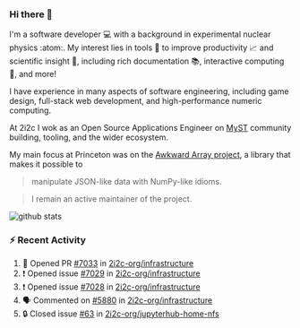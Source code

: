### Hi there 👋 

I'm a software developer 💻 with a background in experimental nuclear physics :atom:. My interest lies in tools :wrench: to improve productivity :chart_with_upwards_trend: and scientific insight :telescope:, including rich documentation 📚, interactive computing 🧮, and more! 

I have experience in many aspects of software engineering, including game design, full-stack web development, and high-performance numeric computing. 

At 2i2c I wok as an Open Source Applications Engineer on [MyST](https://github.com/jupyter-book/mystmd) community building, tooling, and the wider ecosystem. 

My main focus at Princeton was on the [Awkward Array project](awkward-array.org/), a library that makes it possible to 
> manipulate JSON-like data with NumPy-like idioms.

> I remain an active maintainer of the project. 

![github stats](https://github-readme-stats.vercel.app/api?username=agoose77&show_icons=true&hide_rank=true&hide_title=true&bg_color=30,e76445,904e95&text_color=efe3ec&icon_color=efe3ec)
<!--
**agoose77/agoose77** is a ✨ _special_ ✨ repository because its `README.md` (this file) appears on your GitHub profile.

Here are some ideas to get you started:

- 🔭 I’m currently working on ...
- 🌱 I’m currently learning ...
- 👯 I’m looking to collaborate on ...
- 🤔 I’m looking for help with ...
- 💬 Ask me about ...
- 📫 How to reach me: ...
- 😄 Pronouns: ...
- ⚡ Fun fact: ...
-->

### :zap: Recent Activity

<!--START_SECTION:activity-->
1. 💪 Opened PR [#7033](undefined) in [2i2c-org/infrastructure](https://github.com/2i2c-org/infrastructure)
2. ❗ Opened issue [#7029](https://github.com/2i2c-org/infrastructure/issues/7029) in [2i2c-org/infrastructure](https://github.com/2i2c-org/infrastructure)
3. ❗ Opened issue [#7028](https://github.com/2i2c-org/infrastructure/issues/7028) in [2i2c-org/infrastructure](https://github.com/2i2c-org/infrastructure)
4. 🗣 Commented on [#5880](https://github.com/2i2c-org/infrastructure/issues/5880#issuecomment-3451035229) in [2i2c-org/infrastructure](https://github.com/2i2c-org/infrastructure)
5. 🔒 Closed issue [#63](https://github.com/2i2c-org/jupyterhub-home-nfs/issues/63) in [2i2c-org/jupyterhub-home-nfs](https://github.com/2i2c-org/jupyterhub-home-nfs)
<!--END_SECTION:activity-->
